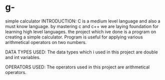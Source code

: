 # g-
simple calculator
INTRODUCTION:
  C is a medium level language and also a must know language. by mastering c and c++ we are laying foundation for learning high level languages.
  the project which ive done is a program on creating a simple calculator.
 Program is useful for applying various arithmetical operators on two numbers.
  
DATA TYPES USED:
  The data types which i used in this project are double and int variables.
  
OPERATORS USED:
  The operators used in this project are arithmetical operators.
  
  

